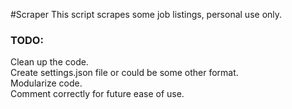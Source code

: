 #Scraper
This script scrapes some job listings, personal use only.<br>
<h3>TODO:</h3>
<p>
    Clean up the code.<br>
    Create settings.json file or could be some other format.<br>
    Modularize code.<br>
    Comment correctly for future ease of use.<br>
</p>
